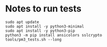 # Notes to run tests

```
sudo apt update
sudo apt install -y python3-minimal
sudo apt install -y python3-pip
python3 -m pip install ansicolors sslcrypto
tools/pm3_tests.sh --long
```
